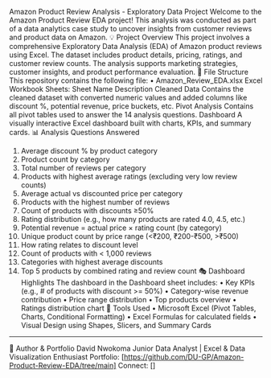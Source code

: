 Amazon Product Review Analysis - Exploratory Data Project
Welcome to the Amazon Product Review EDA project! This analysis was conducted as part of a data analytics case study to uncover insights from customer reviews and product data on Amazon.
💡 Project Overview
This project involves a comprehensive Exploratory Data Analysis (EDA) of Amazon product reviews using Excel. The dataset includes product details, pricing, ratings, and customer review counts. The analysis supports marketing strategies, customer insights, and product performance evaluation.
📂 File Structure
This repository contains the following file:
•	Amazon_Review_EDA.xlsx
Excel Workbook Sheets:
Sheet Name	Description
Cleaned Data	Contains the cleaned dataset with converted numeric values and added columns like discount %, potential revenue, price buckets, etc.
Pivot Analysis	Contains all pivot tables used to answer the 14 analysis questions.
Dashboard	A visually interactive Excel dashboard built with charts, KPIs, and summary cards.
📊 Analysis Questions Answered
1.	Average discount % by product category
2.	Product count by category
3.	Total number of reviews per category
4.	Products with highest average ratings (excluding very low review counts)
5.	Average actual vs discounted price per category
6.	Products with the highest number of reviews
7.	Count of products with discounts ≥50%
8.	Rating distribution (e.g., how many products are rated 4.0, 4.5, etc.)
9.	Potential revenue = actual price × rating count (by category)
10.	Unique product count by price range (<₹200, ₹200-₹500, >₹500)
11.	How rating relates to discount level
12.	Count of products with < 1,000 reviews
13.	Categories with highest average discounts
14.	Top 5 products by combined rating and review count
🎭 Dashboard Highlights
The dashboard in the Dashboard sheet includes:
•	Key KPIs (e.g., # of products with discount >= 50%)
•	Category-wise revenue contribution
•	Price range distribution
•	Top products overview
•	Ratings distribution chart
🔄 Tools Used
•	Microsoft Excel (Pivot Tables, Charts, Conditional Formatting)
•	Excel Formulas for calculated fields
•	Visual Design using Shapes, Slicers, and Summary Cards
________________________________________
🌟 Author & Portfolio
David Nwokoma
Junior Data Analyst | Excel & Data Visualization Enthusiast
Portfolio: [https://github.com/DU-GP/Amazon-Product-Review-EDA/tree/main]
Connect: []

